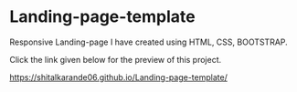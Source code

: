 # Landing-page-template
Responsive Landing-page I have created using HTML, CSS, BOOTSTRAP.

Click the link given below for the preview of this project.

 https://shitalkarande06.github.io/Landing-page-template/

